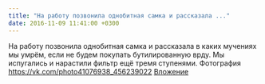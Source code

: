 ```yaml
---
title: "На работу позвонила однобитная самка и рассказала ..."
date: 2016-11-09 11:41:00 +0300
---
```


На работу позвонила однобитная самка и рассказала в каких мучениях мы умрём, если не будем покупать бутилированную врду. Мы испугались и нарастили фильтр ещё тремя ступенями.
Фотография
<a class="vk-attach" href="https://vk.com/photo41076938_456239022">https://vk.com/photo41076938_456239022</a>
<a class="vk-attach" href="https://vk.com/photo41076938_456239022">Вложение</a>
